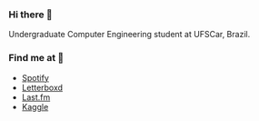 ### Hi there 👋

Undergraduate Computer Engineering student at UFSCar, Brazil.

### Find me at 🔎

- [Spotify](https://open.spotify.com/user/augustocamaral)
- [Letterboxd](https://letterboxd.com/augustocamaral/)
- [Last.fm](https://www.last.fm/user/augustocamaral)
- [Kaggle](https://www.kaggle.com/augustocamaral)
